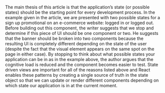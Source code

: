The main thesis of this article is that the application’s state (or possible states) should be the starting point for every development process. In the example given in the article, we are presented with two possible states for a sign up promotional on an e-commerce website: logged in or logged out. Before building out this component, the writer suggests that we stop and determine if this piece of UI should be one component or two. He suggests that the banner should be broken into two components because the resulting UI is completely different depending on the state of the user (despite the fact that the visual element appears on the same spot on the page in either case). By stopping to think about what possible states your application can be in as in the example above, the author argues that the cognitive load is reduced and the component becomes easier to test.  State driven views are important for all of the reasons listed above and React enables these patterns by creating a single source of truth in the state object so that we can update or render different components depending on which state our application is in at the current moment. 